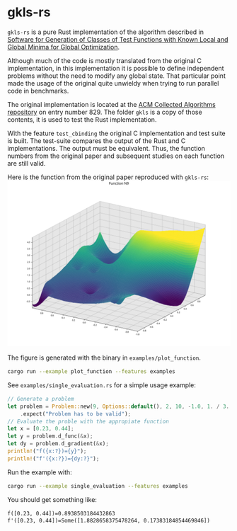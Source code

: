 # gkls-rs
`gkls-rs` is a pure Rust implementation of the algorithm described in
[Software for Generation of Classes of Test Functions with Known Local and Global Minima for Global Optimization](https://arxiv.org/abs/1103.2695).

Although much of the code is mostly translated from the original C implementation, in this implementation
it is possible to define independent problems without the need to modify any global state. That particular
point made the usage of the original quite unwieldy when trying to run parallel code in benchmarks.

The original implementation is located at the [ACM Collected Algorithms repository](https://netlib.org/toms/) on entry number 829.
The folder `gkls` is a copy of those contents, it is used to test the Rust implementation.

With the feature `test_cbinding` the original C implementation and test suite is built.
The test-suite compares the output of the Rust and C implementations. The output must be equivalent.
Thus, the function numbers from the original paper and subsequent studies on each function are still valid.

Here is the function from the original paper reproduced with `gkls-rs`:
![Function 9 of the D-type](./assets/nf9.svg "Function 9 of the D-type")

The figure is generated with the binary in `examples/plot_function`.
```bash
cargo run --example plot_function --features examples
```

See `examples/single_evaluation.rs` for a simple usage example:
```rust
// Generate a problem
let problem = Problem::new(9, Options::default(), 2, 10, -1.0, 1. / 3., 2. / 3.)
    .expect("Problem has to be valid");
// Evaluate the proble with the appropiate function
let x = [0.23, 0.44];
let y = problem.d_func(&x);
let dy = problem.d_gradient(&x);
println!("f({x:?})={y}");
println!("f'({x:?})={dy:?}");
```
Run the example with:
```bash
cargo run --example single_evaluation --features examples
```
You should get something like:
```
f([0.23, 0.44])=0.8938503184432863
f'([0.23, 0.44])=Some([1.8828658375478264, 0.17383184854469846])
```

